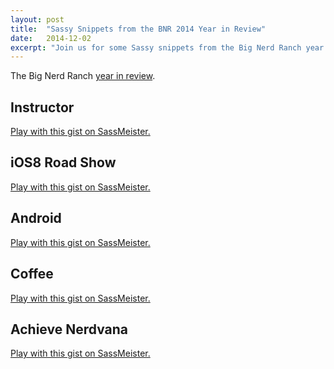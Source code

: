 ```yaml
---
layout: post
title:  "Sassy Snippets from the BNR 2014 Year in Review"
date:   2014-12-02
excerpt: "Join us for some Sassy snippets from the Big Nerd Ranch year in review."
---
```


The Big Nerd Ranch [year in review](https://www.bignerdranch.com/2014/).

<div class="l-padding-vert">
  <h2>Instructor</h2>
  <p class="sassmeister" data-gist-id="f98ae419326235aa64d1" data-height="715" data-theme="tomorrow-night-eighties"><a href="http://sassmeister.com/gist/f98ae419326235aa64d1">Play with this gist on SassMeister.</a></p>
</div>

<div class="l-padding-vert">
  <h2>iOS8 Road Show</h2>
  <p class="sassmeister" data-gist-id="953aa92455b2c2704115" data-height="480" data-theme="tomorrow-night-eighties"><a href="http://sassmeister.com/gist/953aa92455b2c2704115">Play with this gist on SassMeister.</a></p>
</div>

<div class="l-padding-vert">
  <h2>Android</h2>
  <p class="sassmeister" data-gist-id="7486fa08eaa956370b53" data-height="480" data-theme="tomorrow-night-eighties"><a href="http://sassmeister.com/gist/7486fa08eaa956370b53">Play with this gist on SassMeister.</a></p>
</div>

<div class="l-padding-vert">
  <h2>Coffee</h2>
  <p class="sassmeister" data-gist-id="5819593718f5a6a99841" data-height="480" data-theme="tomorrow-night-eighties"><a href="http://sassmeister.com/gist/5819593718f5a6a99841">Play with this gist on SassMeister.</a></p>
</div>

<div class="l-padding-vert">
  <h2>Achieve Nerdvana</h2>
  <p class="sassmeister" data-gist-id="390f992db457b9059568" data-height="480" data-theme="tomorrow-night-eighties"><a href="http://sassmeister.com/gist/390f992db457b9059568">Play with this gist on SassMeister.</a></p>
</div>

<script src="http://static.sassmeister.com/js/embed.js" async></script>
